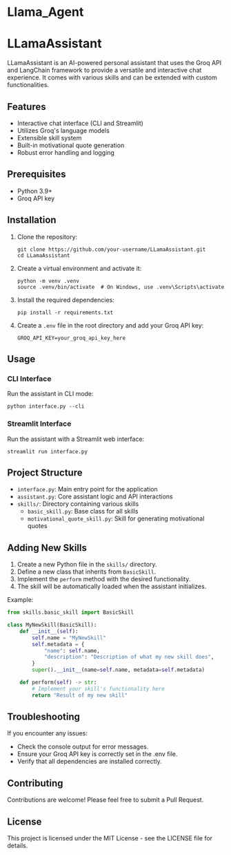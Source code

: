
# Llama_Agent

# LLamaAssistant

LLamaAssistant is an AI-powered personal assistant that uses the Groq API and LangChain framework to provide a versatile and interactive chat experience. It comes with various skills and can be extended with custom functionalities.

## Features

- Interactive chat interface (CLI and Streamlit)
- Utilizes Groq's language models
- Extensible skill system
- Built-in motivational quote generation
- Robust error handling and logging

## Prerequisites

- Python 3.9+
- Groq API key

## Installation

1. Clone the repository:
   ```
   git clone https://github.com/your-username/LLamaAssistant.git
   cd LLamaAssistant
   ```
2. Create a virtual environment and activate it:
   ```
   python -m venv .venv
   source .venv/bin/activate  # On Windows, use .venv\Scripts\activate
   ```
3. Install the required dependencies:
   ```
   pip install -r requirements.txt
   ```
4. Create a `.env` file in the root directory and add your Groq API key:
   ```
   GROQ_API_KEY=your_groq_api_key_here
   ```
## Usage

### CLI Interface

Run the assistant in CLI mode:
```
python interface.py --cli
```
### Streamlit Interface

Run the assistant with a Streamlit web interface:
```
streamlit run interface.py
```
## Project Structure

- `interface.py`: Main entry point for the application
- `assistant.py`: Core assistant logic and API interactions
- `skills/`: Directory containing various skills
  - `basic_skill.py`: Base class for all skills
  - `motivational_quote_skill.py`: Skill for generating motivational quotes

## Adding New Skills

1. Create a new Python file in the `skills/` directory.
2. Define a new class that inherits from `BasicSkill`.
3. Implement the `perform` method with the desired functionality.
4. The skill will be automatically loaded when the assistant initializes.

Example:

```python
from skills.basic_skill import BasicSkill

class MyNewSkill(BasicSkill):
    def __init__(self):
        self.name = "MyNewSkill"
        self.metadata = {
            "name": self.name,
            "description": "Description of what my new skill does",
        }
        super().__init__(name=self.name, metadata=self.metadata)

    def perform(self) -> str:
        # Implement your skill's functionality here
        return "Result of my new skill"
```
## Troubleshooting

If you encounter any issues:

- Check the console output for error messages.
- Ensure your Groq API key is correctly set in the .env file.
- Verify that all dependencies are installed correctly.

## Contributing

Contributions are welcome! Please feel free to submit a Pull Request.

## License

This project is licensed under the MIT License - see the LICENSE file for details.
